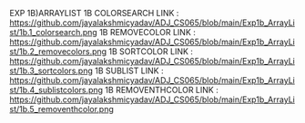 EXP 1B)ARRAYLIST 
1B COLORSEARCH LINK : https://github.com/jayalakshmicyadav/ADJ_CS065/blob/main/Exp1b_ArrayList/1b.1_colorsearch.png
1B REMOVECOLOR LINK : https://github.com/jayalakshmicyadav/ADJ_CS065/blob/main/Exp1b_ArrayList/1b.2_removecolors.png
1B SORTCOLOR LINK : https://github.com/jayalakshmicyadav/ADJ_CS065/blob/main/Exp1b_ArrayList/1b.3_sortcolors.png
1B SUBLIST LINK : https://github.com/jayalakshmicyadav/ADJ_CS065/blob/main/Exp1b_ArrayList/1b.4_sublistcolors.png
1B REMOVENTHCOLOR LINK : https://github.com/jayalakshmicyadav/ADJ_CS065/blob/main/Exp1b_ArrayList/1b.5_removenthcolor.png
